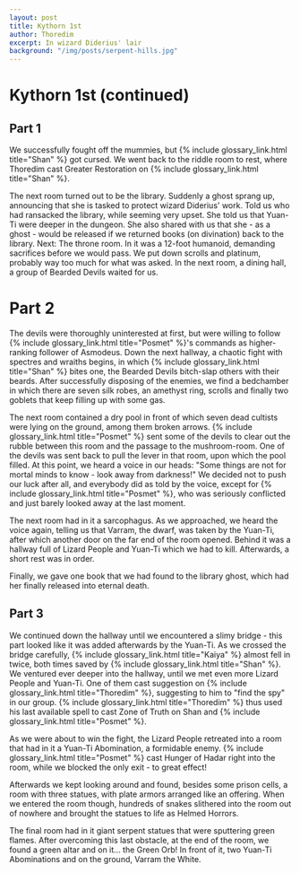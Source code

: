 ```yaml
---
layout: post
title: Kythorn 1st
author: Thoredim
excerpt: In wizard Diderius' lair
background: "/img/posts/serpent-hills.jpg"
---
```


# Kythorn 1st (continued)

## Part 1

We successfully fought off the mummies, but {% include glossary_link.html title="Shan" %} got cursed. We went back to the
riddle room to rest, where Thoredim cast Greater Restoration on {% include glossary_link.html title="Shan" %}.

The next room turned out to be the library. Suddenly a ghost sprang up,
announcing that she is tasked to protect wizard Diderius' work. Told us who had
ransacked the library, while seeming very upset. She told us that Yuan-Ti were
deeper in the dungeon. She also shared with us that she - as a ghost - would be
released if we returned books (on divination) back to the library. Next: The
throne room. In it was a 12-foot humanoid, demanding sacrifices before we would
pass. We put down scrolls and platinum, probably way too much for what was
asked. In the next room, a dining hall, a group of Bearded Devils waited for us.

# Part 2

The devils were thoroughly uninterested at first, but were willing to follow
{% include glossary_link.html title="Posmet" %}'s commands as higher-ranking follower of Asmodeus. Down the next hallway,
a chaotic fight with spectres and wraiths begins, in which {% include glossary_link.html title="Shan" %} bites one, the
Bearded Devils bitch-slap others with their beards. After successfully disposing
of the enemies, we find a bedchamber in which there are seven silk robes, an
amethyst ring, scrolls and finally two goblets that keep filling up with some
gas.

The next room contained a dry pool in front of which seven dead cultists were
lying on the ground, among them broken arrows. {% include glossary_link.html title="Posmet" %} sent some of the devils to
clear out the rubble between this room and the passage to the mushroom-room. One
of the devils was sent back to pull the lever in that room, upon which the pool
filled. At this point, we heard a voice in our heads: "Some things are not for
mortal minds to know - look away from darkness!" We decided not to push our luck
after all, and everybody did as told by the voice, except for {% include glossary_link.html title="Posmet" %}, who was
seriously conflicted and just barely looked away at the last moment.

The next room had in it a sarcophagus. As we approached, we heard the voice
again, telling us that Varram, the dwarf, was taken by the Yuan-Ti, after which
another door on the far end of the room opened. Behind it was a hallway full of
Lizard People and Yuan-Ti which we had to kill. Afterwards, a short rest was in
order.

Finally, we gave one book that we had found to the library ghost, which had her
finally released into eternal death.

## Part 3

We continued down the hallway until we encountered a slimy bridge - this part
looked like it was added afterwards by the Yuan-Ti. As we crossed the bridge
carefully, {% include glossary_link.html title="Kaiya" %} almost fell in twice, both times saved by {% include glossary_link.html title="Shan" %}. We ventured
ever deeper into the hallway, until we met even more Lizard People and Yuan-Ti.
One of them cast suggestion on {% include glossary_link.html title="Thoredim" %}, suggesting to him to "find the spy" in
our group. {% include glossary_link.html title="Thoredim" %} thus used his last available spell to cast Zone of Truth on
Shan and {% include glossary_link.html title="Posmet" %}.

As we were about to win the fight, the Lizard People retreated into a room that
had in it a Yuan-Ti Abomination, a formidable enemy. {% include glossary_link.html title="Posmet" %} cast Hunger of Hadar
right into the room, while we blocked the only exit - to great effect!

Afterwards we kept looking around and found, besides some prison cells, a room
with three statues, with plate armors arranged like an offering. When we entered
the room though, hundreds of snakes slithered into the room out of nowhere and
brought the statues to life as Helmed Horrors.

The final room had in it giant serpent statues that were sputtering green
flames. After overcoming this last obstacle, at the end of the room, we found a
green altar and on it... the Green Orb! In front of it, two Yuan-Ti Abominations
and on the ground, Varram the White.
